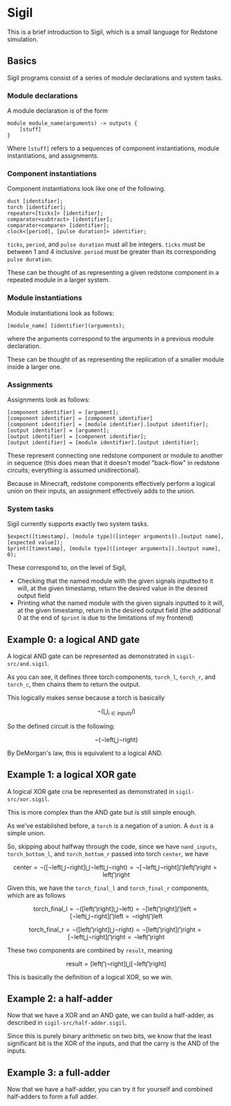 # Sigil

This is a brief introduction to Sigil, which is a small language for Redstone simulation.

## Basics

Sigil programs consist of a series of module declarations and system tasks.

### Module declarations

A module declaration is of the form
```
module module_name(arguments) -> outputs {
    [stuff]
}
```

Where `[stuff]` refers to a sequences of component instantiations, module instantiations,
and assignments.

### Component instantiations

Component instantiations look like one of the following.

```
dust [identifier];
torch [identifier];
repeater<[ticks]> [identifier];
comparator<subtract> [identifier];
comparator<compare> [identifier];
clock<[period], [pulse duration]> identifier;
```

`ticks`, `period`, and `pulse duration` must all be integers.
`ticks` must be between 1 and 4 inclusive.
`period` must be greater than its corresponding `pulse duration`.

These can be thought of as representing a given redstone component in a repeated module in a larger system.

### Module instantiations

Module instantiations look as follows:

```
[module_name] [identifier](arguments);
```

where the arguments correspond to the arguments in a previous module declaration.

These can be thought of as representing the replication of a smaller module inside a larger one.

### Assignments

Assignments look as follows:

```
[component identifier] = [argument];
[component identifier] = [component identifier]
[component identifier] = [module identifier].[output identifier];
[output identifier] = [argument];
[output identifier] = [component identifier];
[output identifier] = [module identifier].[output identifier];
```

These represent connecting one redstone component or module to another in sequence
(this does mean that it doesn't model "back-flow" in redstone circuits;
everything is assumed unidirectional).

Because in Minecraft, redstone components effectively perform a logical union on their inputs,
an assignment effectively adds to the union.

### System tasks

Sigil currently supports exactly two system tasks.
```
$expect([timestamp], [module type]([integer arguments]).[output name], [expected value]);
$print([timestamp], [module type]([integer arguments]).[output name], 0);
```

These correspond to, on the level of Sigil,
* Checking that the named module with the given signals inputted to it will, at the given timestamp, return the desired value in the desired output field
* Printing what the named module with the given signals inputted to it will, at the given timestamp, return in the desired output field (the additional 0 at the end of `$print` is due to the limitations of my frontend)


## Example 0: a logical AND gate

A logical AND gate can be represented as demonstrated in `sigil-src/and.sigil`.

As you can see, it defines three torch components, `torch_l`, `torch_r`, and `torch_c`,
then chains them to return the output.

This logically makes sense because a torch is basically
```math
\neg \biggr(\bigcup_{i \in \text{inputs}} i \biggr)
```

So the defined circuit is the following:

```math
\neg \biggr( \neg\text{left} \bigcup \neg \text{right} \biggr)
```
By DeMorgan's law, this is equivalent to a logical AND.

## Example 1: a logical XOR gate

A logical XOR gate cna be represented as demonstrated in `sigil-src/xor.sigil`.

This is more complex than the AND gate but is still simple enough.

As we've established before, a `torch` is a negation of a union.
A `dust` is a simple union.

So, skipping about halfway through the code,
since we have `nand_inputs`, `torch_bottom_l`, and `torch_bottom_r` passed into torch `center`,
we have

```math
\text{center} = \neg \biggr( \biggr[ \neg \text{left} \bigcup \neg \text{right} \biggr] \bigcup \neg \text{left} \bigcup \neg \text{right} \biggr)

= \neg \biggr[ \neg \text{left} \bigcup \neg \text{right} \biggr] \bigcap \text{left} \bigcap \text{right}

= \text{left} \bigcap \text{right}
```

Given this, we have the `torch_final_l` and  `torch_final_r` components,
which are as follows
```math
\text{torch_final_l} = \neg \biggr( \biggr[ \text{left} \bigcap \text{right} \biggr] \bigcup \neg \text{left} \biggr)
= \neg \biggr[ \text{left} \bigcap \text{right} \biggr] \bigcap \text{left}
= \biggr[ \neg \text{left} \bigcup \neg \text{right} \biggr] \bigcap \text{left}
= \neg \text{right} \bigcap \text{left}
```

```math
\text{torch_final_r} = \neg \biggr( \biggr[ \text{left} \bigcap \text{right} \biggr] \bigcup \neg \text{right} \biggr)
= \neg \biggr[ \text{left} \bigcap \text{right} \biggr] \bigcap \text{right}
= \biggr[ \neg \text{left} \bigcup \neg \text{right} \biggr] \bigcap \text{right}
= \neg \text{left} \bigcap \text{right}
```

These two components are combined by `result`,
meaning
```math
\text{result} = \biggr[ \text{left} \bigcap \neg \text{right} \biggr] \bigcup \biggr[ \neg \text{left} \bigcap \text{right} \biggr]
```

This is basically the definition of a logical XOR, so we win.

## Example 2: a half-adder

Now that we have a XOR and an AND gate,
we can build a half-adder, as described in `sigil-src/half-adder.sigil`.

Since this is purely binary arithmetic on two bits,
we know that the least significant bit is the XOR of the inputs, and that the carry is the AND of the inputs.

## Example 3: a full-adder

Now that we have a half-adder, you can try it for yourself and combined half-adders to form a full adder.


